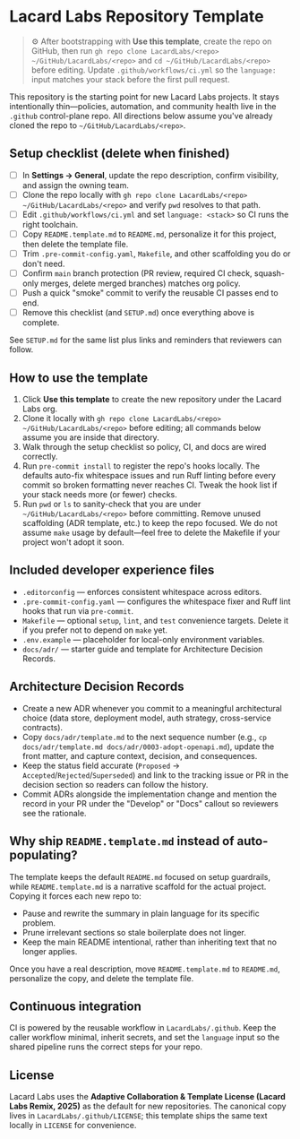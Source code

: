 # Lacard Labs Repository Template

> ⚙️ After bootstrapping with **Use this template**, create the repo on GitHub, then run `gh repo clone LacardLabs/<repo> ~/GitHub/LacardLabs/<repo>` and `cd ~/GitHub/LacardLabs/<repo>` before editing. Update `.github/workflows/ci.yml` so the `language:` input matches your stack before the first pull request.

This repository is the starting point for new Lacard Labs projects. It stays intentionally thin—policies, automation, and community health live in the `.github` control-plane repo. All directions below assume you've already cloned the repo to `~/GitHub/LacardLabs/<repo>`.

## Setup checklist (delete when finished)

- [ ] In **Settings → General**, update the repo description, confirm visibility, and assign the owning team.
- [ ] Clone the repo locally with `gh repo clone LacardLabs/<repo> ~/GitHub/LacardLabs/<repo>` and verify `pwd` resolves to that path.
- [ ] Edit `.github/workflows/ci.yml` and set `language: <stack>` so CI runs the right toolchain.
- [ ] Copy `README.template.md` to `README.md`, personalize it for this project, then delete the template file.
- [ ] Trim `.pre-commit-config.yaml`, `Makefile`, and other scaffolding you do or don't need.
- [ ] Confirm `main` branch protection (PR review, required CI check, squash-only merges, delete merged branches) matches org policy.
- [ ] Push a quick "smoke" commit to verify the reusable CI passes end to end.
- [ ] Remove this checklist (and `SETUP.md`) once everything above is complete.

See `SETUP.md` for the same list plus links and reminders that reviewers can follow.

## How to use the template

1. Click **Use this template** to create the new repository under the Lacard Labs org.
2. Clone it locally with `gh repo clone LacardLabs/<repo> ~/GitHub/LacardLabs/<repo>` before editing; all commands below assume you are inside that directory.
3. Walk through the setup checklist so policy, CI, and docs are wired correctly.
4. Run `pre-commit install` to register the repo's hooks locally. The defaults auto-fix whitespace issues and run Ruff linting before every commit so broken formatting never reaches CI. Tweak the hook list if your stack needs more (or fewer) checks.
5. Run `pwd` or `ls` to sanity-check that you are under `~/GitHub/LacardLabs/<repo>` before committing. Remove unused scaffolding (ADR template, etc.) to keep the repo focused. We do not assume `make` usage by default—feel free to delete the Makefile if your project won't adopt it soon.

## Included developer experience files

- `.editorconfig` — enforces consistent whitespace across editors.
- `.pre-commit-config.yaml` — configures the whitespace fixer and Ruff lint hooks that run via `pre-commit`.
- `Makefile` — optional `setup`, `lint`, and `test` convenience targets. Delete it if you prefer not to depend on `make` yet.
- `.env.example` — placeholder for local-only environment variables.
- `docs/adr/` — starter guide and template for Architecture Decision Records.

## Architecture Decision Records

- Create a new ADR whenever you commit to a meaningful architectural choice (data store, deployment model, auth strategy, cross-service contracts).
- Copy `docs/adr/template.md` to the next sequence number (e.g., `cp docs/adr/template.md docs/adr/0003-adopt-openapi.md`), update the front matter, and capture context, decision, and consequences.
- Keep the status field accurate (`Proposed` → `Accepted`/`Rejected`/`Superseded`) and link to the tracking issue or PR in the decision section so readers can follow the history.
- Commit ADRs alongside the implementation change and mention the record in your PR under the "Develop" or "Docs" callout so reviewers see the rationale.

## Why ship `README.template.md` instead of auto-populating?

The template keeps the default `README.md` focused on setup guardrails, while `README.template.md` is a narrative scaffold for the actual project. Copying it forces each new repo to:

- Pause and rewrite the summary in plain language for its specific problem.
- Prune irrelevant sections so stale boilerplate does not linger.
- Keep the main README intentional, rather than inheriting text that no longer applies.

Once you have a real description, move `README.template.md` to `README.md`, personalize the copy, and delete the template file.

## Continuous integration

CI is powered by the reusable workflow in `LacardLabs/.github`. Keep the caller workflow minimal, inherit secrets, and set the `language` input so the shared pipeline runs the correct steps for your repo.

## License

Lacard Labs uses the **Adaptive Collaboration & Template License (Lacard Labs Remix, 2025)** as the default for new repositories. The canonical copy lives in `LacardLabs/.github/LICENSE`; this template ships the same text locally in `LICENSE` for convenience.

